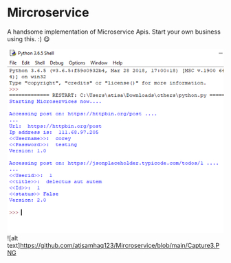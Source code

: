 # Mircroservice
A handsome implementation of Microservice Apis. Start your own business using this. :) 😋

![alt text](https://github.com/atisamhaq123/Mircroservice/blob/main/Capture6.PNG)
![alt text]https://github.com/atisamhaq123/Mircroservice/blob/main/Capture3.PNG
